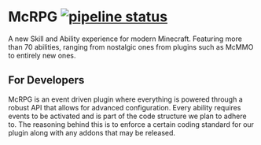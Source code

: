 # McRPG [![pipeline status](https://github.com/Eunoians/McRPG/workflows/Java%20CI/badge.svg)](https://github.com/Eunoians/McRPG/actions)

A new Skill and Ability experience for modern Minecraft. Featuring more than 70 abilities,
ranging from nostalgic ones from plugins such as McMMO to entirely new ones.

## For Developers

McRPG is an event driven plugin where everything is powered through a robust
API that allows for advanced configuration. Every ability requires events to be
activated and is part of the code structure we plan to adhere to. The reasoning behind
this is to enforce a certain coding standard for our plugin along with any addons that may
be released. 
